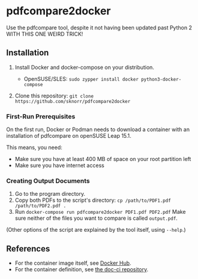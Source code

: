 # pdfcompare2docker

Use the pdfcompare tool, despite it not having been updated past Python 2
WITH THIS ONE WEIRD TRICK!

## Installation

1. Install Docker and docker-compose on your distribution.
   *  OpenSUSE/SLES: `sudo zypper install docker python3-docker-compose`

2. Clone this repository: `git clone https://github.com/sknorr/pdfcompare2docker`


### First-Run Prerequisites

On the first run, Docker or Podman needs to download a container
with an installation of pdfcompare on openSUSE Leap 15.1.

This means, you need:

*  Make sure you have at least 400 MB of space on your root partition left
*  Make sure you have internet access


### Creating Output Documents

1. Go to the program directory.
2. Copy both PDFs to the script's directory: `cp /path/to/PDF1.pdf /path/to/PDF2.pdf .`
3. Run `docker-compose run pdfcompare2docker PDF1.pdf PDF2.pdf`
   Make sure neither of the files you want to compare is called `output.pdf`.

(Other options of the script are explained by the tool itself, using `--help`.)

## References

* For the container image itself, see
  [Docker Hub](https://hub.docker.com/r/susedoc/pdfcompare).
* For the container definition, see
  [the doc-ci repository](https://github.com/openSUSE/doc-ci/tree/develop/build-pdfcompare-container).
